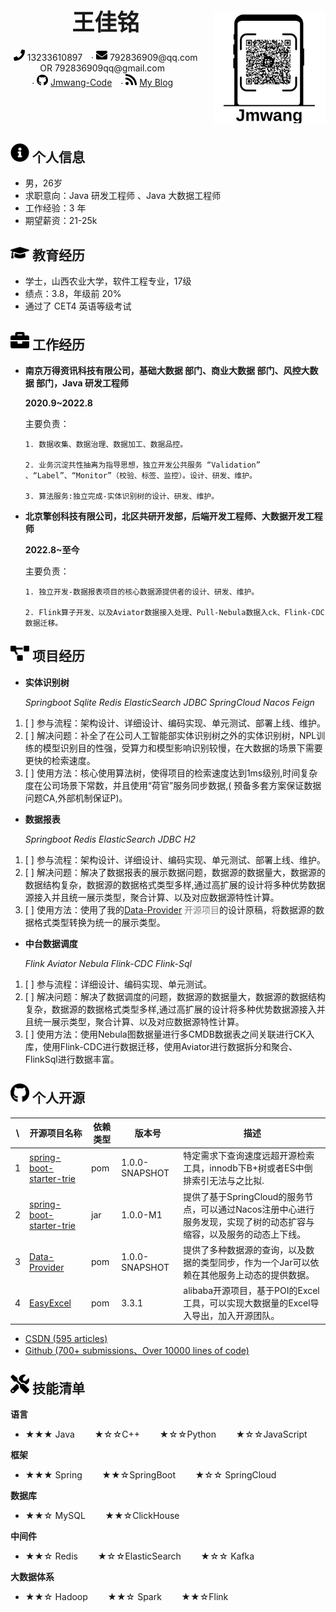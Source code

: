 <center>
  <div class="container">
    <div class="info"><center>
      <h1>王佳铭</h1>
      <div class="contact-info">
        <span>
          <img src="https://raw.githubusercontent.com/Jmwang-Code/Jmwang-Code/main/assets/icon/phone-solid.svg" width="18px">
          13233610897
        </span>
        ·
        <span>
          <img src="https://raw.githubusercontent.com/Jmwang-Code/Jmwang-Code/main/assets/icon/envelope-solid.svg" width="18px">
          792836909@qq.com OR 792836909qq@gmail.com
        </span>
        <br>
        ·
        <span>
          <img src="https://raw.githubusercontent.com/Jmwang-Code/Jmwang-Code/main/assets/icon/github-brands.svg" width="18px">
          <a href="https://github.com/Jmwang-Code">Jmwang-Code</a>
        </span>
        ·
        <span>
          <img src="https://raw.githubusercontent.com/Jmwang-Code/Jmwang-Code/main/assets/icon/rss-solid.svg" width="18px">
          <a href="https://blog.csdn.net/jj89929665?type=blog">My Blog</a>
        </span>
      </div></center>
    </div>
    <div class="qr-code">
      <img src="websiteplanet-qr.svg" width="300px">
    </div>
  </div>
</center>
<style>
  .container {
    display: flex;
    justify-content: space-between;
    align-items: center;
    max-width: 800px;
    margin: 0 auto;
  }
 .info {
    text-align: left;
  } 
 .info h1 {
    font-size: 36px;
    margin-bottom: 20px;
  }
  .contact-info {
    margin-bottom: 20px;
  }
  .contact-info span {
    margin-right: 10px;
  }
  .qr-code {
    margin-left: 20px;
    margin-top: 100px;
  }
</style>

## <img src="https://raw.githubusercontent.com/Jmwang-Code/Jmwang-Code/main/assets/icon/info-circle-solid.svg" width="30px"> 个人信息

- 男，26岁
- 求职意向：Java 研发工程师 、Java 大数据工程师
- 工作经验：3 年
- 期望薪资：21-25k



## <img src="https://raw.githubusercontent.com/Jmwang-Code/Jmwang-Code/main/assets/icon/graduation-cap-solid.svg" width="30px"> 教育经历

- 学士，山西农业大学，软件工程专业，17级
- 绩点：3.8，年级前 20%
- 通过了 CET4 英语等级考试



## <img src="https://raw.githubusercontent.com/Jmwang-Code/Jmwang-Code/main/assets/icon/briefcase-solid.svg" width="30px"> 工作经历

- **南京万得资讯科技有限公司，基础大数据 部门、商业大数据 部门、风控大数据 部门，Java 研发工程师**

  **2020.9~2022.8**

  主要负责：

      1. 数据收集、数据治理、数据加工、数据品控。

      2. 业务沉淀共性抽离为指导思想，独立开发公共服务 “Validation” 、“Label”、“Monitor”（校验、标签、监控）。设计、研发、维护。

      3. 算法服务:独立完成-实体识别树的设计、研发、维护。


- **北京擎创科技有限公司，北区共研开发部，后端开发工程师、大数据开发工程师**

  **2022.8~至今**

  主要负责：

      1. 独立开发-数据报表项目的核心数据源提供者的设计、研发、维护。

      2. Flink算子开发、以及Aviator数据接入处理、Pull-Nebula数据入ck、Flink-CDC数据迁移。



## <img src="https://raw.githubusercontent.com/Jmwang-Code/Jmwang-Code/main/assets/icon/project-diagram-solid.svg" width="30px"> 项目经历

- **实体识别树**

  *Springboot Sqlite Redis ElasticSearch JDBC SpringCloud Nacos Feign*

1. [ ] 参与流程：架构设计、详细设计、编码实现、单元测试、部署上线、维护。
2. [ ] 解决问题：补全了在公司人工智能部实体识别树之外的实体识别树，NPL训练的模型识别目的性强，受算力和模型影响识别较慢，在大数据的场景下需要更快的检索速度。
3. [ ] 使用方法：核心使用算法树，使得项目的检索速度达到1ms级别,时间复杂度在公司场景下常数，并且使用“荷官”服务同步数据,(
   预备多套方案保证数据问题CA,外部机制保证P)。

- **数据报表**

  *Springboot Redis ElasticSearch JDBC H2*

1. [ ] 参与流程：架构设计、详细设计、编码实现、单元测试、部署上线、维护。
2. [ ] 解决问题：解决了数据报表的展示数据问题，数据源的数据量大，数据源的数据结构复杂，数据源的数据格式类型多样,通过高扩展的设计将多种优势数据源接入并且统一展示类型，聚合计算、以及对应数据源特性计算。
3. [ ] 使用方法：使用了我的<span style="color:grey;">[Data-Provider](https://github.com/Jmwang-Code/Data-Provider) 开源项目</span>的设计原稿，将数据源的数据格式类型转换为统一的展示类型。

- **中台数据调度**

  *Flink Aviator Nebula Flink-CDC Flink-Sql*

1. [ ] 参与流程：详细设计、编码实现、单元测试。
2. [ ] 解决问题：解决了数据调度的问题，数据源的数据量大，数据源的数据结构复杂，数据源的数据格式类型多样,通过高扩展的设计将多种优势数据源接入并且统一展示类型，聚合计算、以及对应数据源特性计算。
3. [ ] 使用方法：使用Nebula图数据量进行多CMDB数据表之间关联进行CK入库，使用Flink-CDC进行数据迁移，使用Aviator进行数据拆分和聚合、FlinkSql进行数据丰富。



## <img src="https://raw.githubusercontent.com/Jmwang-Code/Jmwang-Code/main/assets/icon/github-brands.svg" width="30px"> 个人开源

| \   | 开源项目名称                                                                             | 依赖类型 | 版本号            | 描述                                                            |
|-----|------------------------------------------------------------------------------------|------|----------------|-----------|
| 1   | [spring-boot-starter-trie](https://github.com/Jmwang-Code/spring-boot-starter-trie) | pom  | 1.0.0-SNAPSHOT | 特定需求下查询速度远超开源检索工具，innodb下B+树或者ES中倒排索引无法与之比拟.                       |
| 2   | [spring-boot-starter-trie](https://github.com/Jmwang-Code/spring-boot-trie-service) | jar  | 1.0.0-M1       | 提供了基于SpringCloud的服务节点，可以通过Nacos注册中心进行服务发现，实现了树的动态扩容与缩容，以及服务的动态上下线。 |
| 3   | [Data-Provider](https://github.com/Jmwang-Code/Data-Provider) | pom  | 1.0.0-SNAPSHOT | 提供了多种数据源的查询，以及数据的类型同步，作为一个Jar可以依赖在其他服务上动态的提供数据。               |
| 4   | [EasyExcel](https://github.com/alibaba/easyexcel) | pom  | 3.3.1          | alibaba开源项目，基于POI的Excel工具，可以实现大数据量的Excel导入导出，加入开源团队。 |

- [CSDN (595 articles)](https://blog.csdn.net/jj89929665)
- [Github (700+ submissions、Over 10000 lines of code) ](https://github.com/Jmwang-code) 

## <img src="https://raw.githubusercontent.com/Jmwang-Code/Jmwang-Code/main/assets/icon/tools-solid.svg" width="30px"> 技能清单

**语言**

- ★★★ Java&nbsp;&nbsp;&nbsp;&nbsp;&nbsp;&nbsp;&nbsp;&nbsp;★☆☆C++&nbsp;&nbsp;&nbsp;&nbsp;&nbsp;&nbsp;&nbsp;&nbsp;★☆☆Python&nbsp;&nbsp;&nbsp;&nbsp;&nbsp;&nbsp;&nbsp;&nbsp;★☆☆JavaScript

**框架**

- ★★★ Spring&nbsp;&nbsp;&nbsp;&nbsp;&nbsp;&nbsp;&nbsp;&nbsp;★★☆SpringBoot&nbsp;&nbsp;&nbsp;&nbsp;&nbsp;&nbsp;&nbsp;&nbsp;★☆☆ SpringCloud

**数据库**

- ★★☆ MySQL&nbsp;&nbsp;&nbsp;&nbsp;&nbsp;&nbsp;&nbsp;&nbsp;★★☆ClickHouse

**中间件**

- ★★☆ Redis&nbsp;&nbsp;&nbsp;&nbsp;&nbsp;&nbsp;&nbsp;&nbsp;★☆☆ElasticSearch&nbsp;&nbsp;&nbsp;&nbsp;&nbsp;&nbsp;&nbsp;&nbsp;★☆☆ Kafka

**大数据体系**

- ★★☆ Hadoop&nbsp;&nbsp;&nbsp;&nbsp;&nbsp;&nbsp;&nbsp;&nbsp;★★☆ Spark&nbsp;&nbsp;&nbsp;&nbsp;&nbsp;&nbsp;&nbsp;&nbsp;★★☆Flink